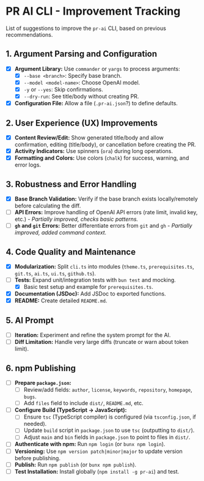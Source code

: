 # PR AI CLI - Improvement Tracking

List of suggestions to improve the `pr-ai` CLI, based on previous recommendations.

## 1. Argument Parsing and Configuration

- [x] **Argument Library:** Use `commander` or `yargs` to process arguments:
  - [x] `--base <branch>`: Specify base branch.
  - [x] `--model <model-name>`: Choose OpenAI model.
  - [x] `-y` or `--yes`: Skip confirmations.
  - [x] `--dry-run`: See title/body without creating PR.
- [x] **Configuration File:** Allow a file (`.pr-ai.json`?) to define defaults.

## 2. User Experience (UX) Improvements

- [x] **Content Review/Edit:** Show generated title/body and allow confirmation, editing (title/body), or cancellation before creating the PR.
- [x] **Activity Indicators:** Use spinners (`ora`) during long operations.
- [x] **Formatting and Colors:** Use colors (`chalk`) for success, warning, and error logs.

## 3. Robustness and Error Handling

- [x] **Base Branch Validation:** Verify if the base branch exists locally/remotely before calculating the diff.
- [ ] **API Errors:** Improve handling of OpenAI API errors (rate limit, invalid key, etc.) - *Partially improved, checks basic patterns.*
- [ ] **`gh` and `git` Errors:** Better differentiate errors from `git` and `gh` - *Partially improved, added command context.*

## 4. Code Quality and Maintenance

- [x] **Modularization:** Split `cli.ts` into modules (`theme.ts`, `prerequisites.ts`, `git.ts`, `ai.ts`, `ui.ts`, `github.ts`).
- [ ] **Tests:** Expand unit/integration tests with `bun test` and mocking.
  - [x] Basic test setup and example for `prerequisites.ts`.
- [x] **Documentation (JSDoc):** Add JSDoc to exported functions.
- [x] **README:** Create detailed `README.md`.

## 5. AI Prompt

- [ ] **Iteration:** Experiment and refine the system prompt for the AI.
- [ ] **Diff Limitation:** Handle very large diffs (truncate or warn about token limit).

## 6. npm Publishing

- [ ] **Prepare `package.json`:**
  - [ ] Review/add fields: `author`, `license`, `keywords`, `repository`, `homepage`, `bugs`.
  - [ ] Add `files` field to include `dist/`, `README.md`, etc.
- [ ] **Configure Build (TypeScript -> JavaScript):**
  - [ ] Ensure `tsc` (TypeScript compiler) is configured (via `tsconfig.json`, if needed).
  - [ ] Update `build` script in `package.json` to use `tsc` (outputting to `dist/`).
  - [ ] Adjust `main` and `bin` fields in `package.json` to point to files in `dist/`.
- [ ] **Authenticate with npm:** Run `npm login` (or `bunx npm login`).
- [ ] **Versioning:** Use `npm version patch|minor|major` to update version before publishing.
- [ ] **Publish:** Run `npm publish` (or `bunx npm publish`).
- [ ] **Test Installation:** Install globally (`npm install -g pr-ai`) and test. 